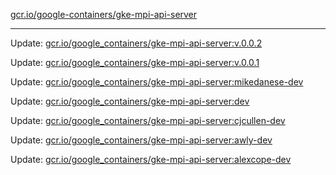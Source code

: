 [gcr.io/google-containers/gke-mpi-api-server](https://hub.docker.com/r/cruse/gke-mpi-api-server/tags/) 

----
Update: [gcr.io/google_containers/gke-mpi-api-server:v.0.0.2](https://hub.docker.com/r/cruse/gke-mpi-api-server/tags/)

Update: [gcr.io/google_containers/gke-mpi-api-server:v.0.0.1](https://hub.docker.com/r/cruse/gke-mpi-api-server/tags/)

Update: [gcr.io/google_containers/gke-mpi-api-server:mikedanese-dev](https://hub.docker.com/r/cruse/gke-mpi-api-server/tags/)

Update: [gcr.io/google_containers/gke-mpi-api-server:dev](https://hub.docker.com/r/cruse/gke-mpi-api-server/tags/)

Update: [gcr.io/google_containers/gke-mpi-api-server:cjcullen-dev](https://hub.docker.com/r/cruse/gke-mpi-api-server/tags/)

Update: [gcr.io/google_containers/gke-mpi-api-server:awly-dev](https://hub.docker.com/r/cruse/gke-mpi-api-server/tags/)

Update: [gcr.io/google_containers/gke-mpi-api-server:alexcope-dev](https://hub.docker.com/r/cruse/gke-mpi-api-server/tags/)

